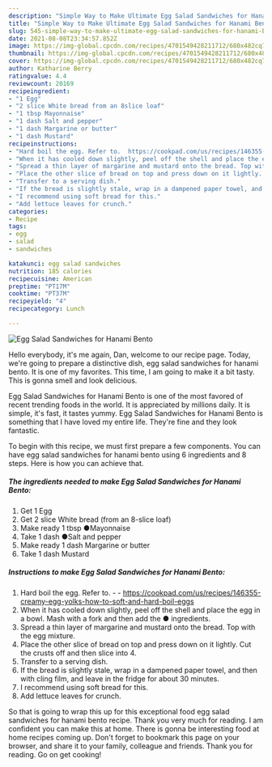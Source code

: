 ```yaml
---
description: "Simple Way to Make Ultimate Egg Salad Sandwiches for Hanami Bento"
title: "Simple Way to Make Ultimate Egg Salad Sandwiches for Hanami Bento"
slug: 545-simple-way-to-make-ultimate-egg-salad-sandwiches-for-hanami-bento
date: 2021-08-08T23:34:57.852Z
image: https://img-global.cpcdn.com/recipes/4701549428211712/680x482cq70/egg-salad-sandwiches-for-hanami-bento-recipe-main-photo.jpg
thumbnail: https://img-global.cpcdn.com/recipes/4701549428211712/680x482cq70/egg-salad-sandwiches-for-hanami-bento-recipe-main-photo.jpg
cover: https://img-global.cpcdn.com/recipes/4701549428211712/680x482cq70/egg-salad-sandwiches-for-hanami-bento-recipe-main-photo.jpg
author: Katharine Berry
ratingvalue: 4.4
reviewcount: 20169
recipeingredient:
- "1 Egg"
- "2 slice White bread from an 8slice loaf"
- "1 tbsp Mayonnaise"
- "1 dash Salt and pepper"
- "1 dash Margarine or butter"
- "1 dash Mustard"
recipeinstructions:
- "Hard boil the egg. Refer to.  https://cookpad.com/us/recipes/146355-creamy-egg-yolks-how-to-soft-and-hard-boil-eggs"
- "When it has cooled down slightly, peel off the shell and place the egg in a bowl. Mash with a fork and then add the ● ingredients."
- "Spread a thin layer of margarine and mustard onto the bread. Top with the egg mixture."
- "Place the other slice of bread on top and press down on it lightly. Cut the crusts off and then slice into 4."
- "Transfer to a serving dish."
- "If the bread is slightly stale, wrap in a dampened paper towel, and then with cling film, and leave in the fridge for about 30 minutes."
- "I recommend using soft bread for this."
- "Add lettuce leaves for crunch."
categories:
- Recipe
tags:
- egg
- salad
- sandwiches

katakunci: egg salad sandwiches 
nutrition: 185 calories
recipecuisine: American
preptime: "PT17M"
cooktime: "PT37M"
recipeyield: "4"
recipecategory: Lunch

---
```



![Egg Salad Sandwiches for Hanami Bento](https://img-global.cpcdn.com/recipes/4701549428211712/680x482cq70/egg-salad-sandwiches-for-hanami-bento-recipe-main-photo.jpg)

Hello everybody, it's me again, Dan, welcome to our recipe page. Today, we're going to prepare a distinctive dish, egg salad sandwiches for hanami bento. It is one of my favorites. This time, I am going to make it a bit tasty. This is gonna smell and look delicious.



Egg Salad Sandwiches for Hanami Bento is one of the most favored of recent trending foods in the world. It is appreciated by millions daily. It is simple, it's fast, it tastes yummy. Egg Salad Sandwiches for Hanami Bento is something that I have loved my entire life. They're fine and they look fantastic.


To begin with this recipe, we must first prepare a few components. You can have egg salad sandwiches for hanami bento using 6 ingredients and 8 steps. Here is how you can achieve that.

<!--inarticleads1-->

##### The ingredients needed to make Egg Salad Sandwiches for Hanami Bento:

1. Get 1 Egg
1. Get 2 slice White bread (from an 8-slice loaf)
1. Make ready 1 tbsp ●Mayonnaise
1. Take 1 dash ●Salt and pepper
1. Make ready 1 dash Margarine or butter
1. Take 1 dash Mustard




<!--inarticleads2-->

##### Instructions to make Egg Salad Sandwiches for Hanami Bento:

1. Hard boil the egg. Refer to. -  - https://cookpad.com/us/recipes/146355-creamy-egg-yolks-how-to-soft-and-hard-boil-eggs
1. When it has cooled down slightly, peel off the shell and place the egg in a bowl. Mash with a fork and then add the ● ingredients.
1. Spread a thin layer of margarine and mustard onto the bread. Top with the egg mixture.
1. Place the other slice of bread on top and press down on it lightly. Cut the crusts off and then slice into 4.
1. Transfer to a serving dish.
1. If the bread is slightly stale, wrap in a dampened paper towel, and then with cling film, and leave in the fridge for about 30 minutes.
1. I recommend using soft bread for this.
1. Add lettuce leaves for crunch.




So that is going to wrap this up for this exceptional food egg salad sandwiches for hanami bento recipe. Thank you very much for reading. I am confident you can make this at home. There is gonna be interesting food at home recipes coming up. Don't forget to bookmark this page on your browser, and share it to your family, colleague and friends. Thank you for reading. Go on get cooking!
